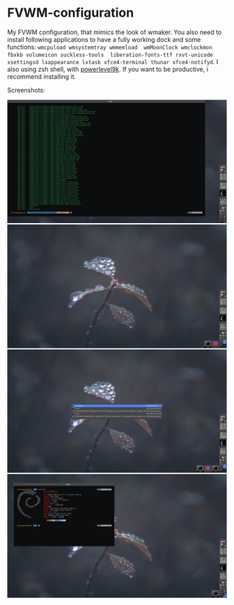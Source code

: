 # FVWM-configuration
My FVWM configuration, that mimics the look of wmaker.
You also need to install following applications to have a fully working dock and some functions: `wmcpuload wmsystemtray wmmemload  wmMoonClock wmclockmon fbxkb volumeicon suckless-tools  liberation-fonts-ttf rxvt-unicode xsettingsd lxappearance lxtask xfce4-terminal thunar xfce4-notifyd`. I also using zsh shell, with [powerlevel9k](https://github.com/bhilburn/powerlevel9k). If you want to be productive, i recommend installing it. 

Screenshots:

![Screenshot](screen.png?raw=true "Clear")
![Screenshot](screen_1.png?raw=true "Notification")
![Screenshot](screen_2.png?raw=true "Rofi")
![Screenshot](screen_3.png?raw=true "Binclock")


